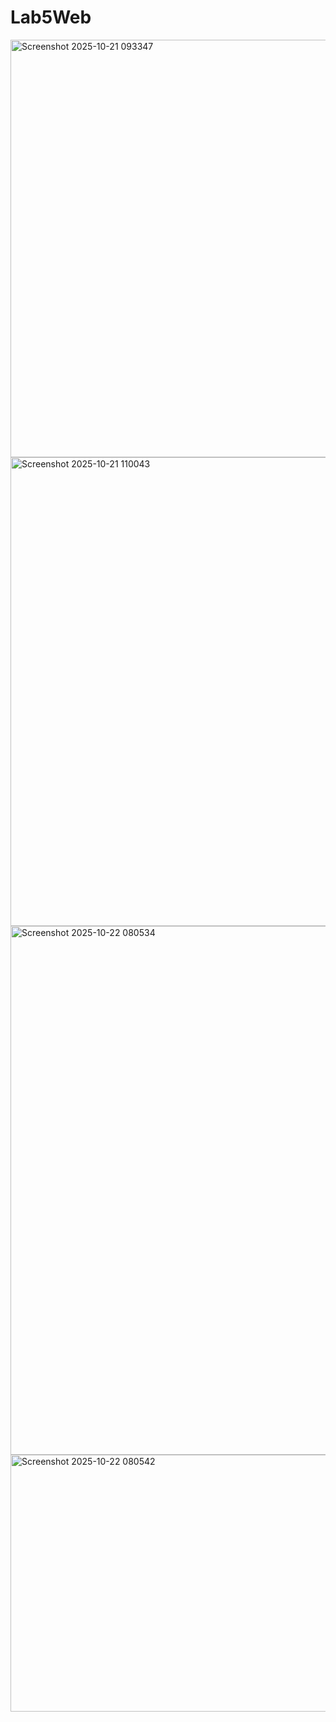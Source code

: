 # Lab5Web

<img width="1919" height="668" alt="Screenshot 2025-10-21 093347" src="https://github.com/user-attachments/assets/3a11e5b0-0fa3-457a-b219-9e8b4826b8b8" />
<img width="1919" height="750" alt="Screenshot 2025-10-21 110043" src="https://github.com/user-attachments/assets/4289c985-869f-4738-88ad-97b3c4e6bb54" />
<img width="1919" height="846" alt="Screenshot 2025-10-22 080534" src="https://github.com/user-attachments/assets/7d0a7d17-75a1-49f3-80e1-96e39a6cafb2" />
<img width="1919" height="411" alt="Screenshot 2025-10-22 080542" src="https://github.com/user-attachments/assets/1a729c2b-2e9d-4a41-bac4-c5e64b9b379d" />
